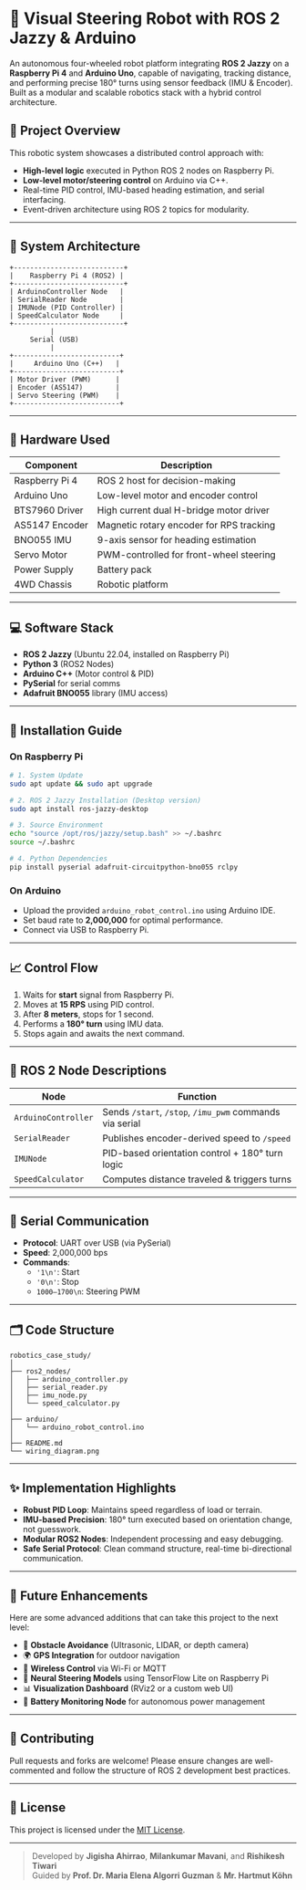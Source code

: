 # 🤖 Visual Steering Robot with ROS 2 Jazzy & Arduino

An autonomous four-wheeled robot platform integrating **ROS 2 Jazzy** on a **Raspberry Pi 4** and **Arduino Uno**, capable of navigating, tracking distance, and performing precise 180° turns using sensor feedback (IMU & Encoder). Built as a modular and scalable robotics stack with a hybrid control architecture.


## 🚀 Project Overview

This robotic system showcases a distributed control approach with:

- **High-level logic** executed in Python ROS 2 nodes on Raspberry Pi.
- **Low-level motor/steering control** on Arduino via C++.
- Real-time PID control, IMU-based heading estimation, and serial interfacing.
- Event-driven architecture using ROS 2 topics for modularity.

---

## 🧠 System Architecture

```
+---------------------------+
|    Raspberry Pi 4 (ROS2) |
+---------------------------+
| ArduinoController Node   |
| SerialReader Node        |
| IMUNode (PID Controller) |
| SpeedCalculator Node     |
+---------------------------+
          |
     Serial (USB)
          |
+--------------------------+
|     Arduino Uno (C++)   |
+--------------------------+
| Motor Driver (PWM)      |
| Encoder (AS5147)        |
| Servo Steering (PWM)    |
+--------------------------+
```

---

## 🧰 Hardware Used

| Component         | Description                              |
|------------------|------------------------------------------|
| Raspberry Pi 4   | ROS 2 host for decision-making            |
| Arduino Uno      | Low-level motor and encoder control       |
| BTS7960 Driver   | High current dual H-bridge motor driver   |
| AS5147 Encoder   | Magnetic rotary encoder for RPS tracking  |
| BNO055 IMU       | 9-axis sensor for heading estimation      |
| Servo Motor      | PWM-controlled for front-wheel steering   |
| Power Supply     | Battery pack                              |
| 4WD Chassis      | Robotic platform                         |

---

## 💻 Software Stack

- **ROS 2 Jazzy** (Ubuntu 22.04, installed on Raspberry Pi)
- **Python 3** (ROS2 Nodes)
- **Arduino C++** (Motor control & PID)
- **PySerial** for serial comms
- **Adafruit BNO055** library (IMU access)

---

## 🔧 Installation Guide

### On Raspberry Pi

```bash
# 1. System Update
sudo apt update && sudo apt upgrade

# 2. ROS 2 Jazzy Installation (Desktop version)
sudo apt install ros-jazzy-desktop

# 3. Source Environment
echo "source /opt/ros/jazzy/setup.bash" >> ~/.bashrc
source ~/.bashrc

# 4. Python Dependencies
pip install pyserial adafruit-circuitpython-bno055 rclpy
```

### On Arduino

- Upload the provided `arduino_robot_control.ino` using Arduino IDE.
- Set baud rate to **2,000,000** for optimal performance.
- Connect via USB to Raspberry Pi.

---

## 📈 Control Flow

1. Waits for **start** signal from Raspberry Pi.
2. Moves at **15 RPS** using PID control.
3. After **8 meters**, stops for 1 second.
4. Performs a **180° turn** using IMU data.
5. Stops again and awaits the next command.

---

## 🧩 ROS 2 Node Descriptions

| Node               | Function                                    |
|--------------------|---------------------------------------------|
| `ArduinoController` | Sends `/start`, `/stop`, `/imu_pwm` commands via serial |
| `SerialReader`     | Publishes encoder-derived speed to `/speed` |
| `IMUNode`          | PID-based orientation control + 180° turn logic |
| `SpeedCalculator`  | Computes distance traveled & triggers turns  |

---

## 🔌 Serial Communication

- **Protocol**: UART over USB (via PySerial)
- **Speed**: 2,000,000 bps
- **Commands**:
  - `'1\n'`: Start
  - `'0\n'`: Stop
  - `1000–1700\n`: Steering PWM

---

## 🗂️ Code Structure

```
robotics_case_study/
│
├── ros2_nodes/
│   ├── arduino_controller.py
│   ├── serial_reader.py
│   ├── imu_node.py
│   └── speed_calculator.py
│
├── arduino/
│   └── arduino_robot_control.ino
│
├── README.md
└── wiring_diagram.png
```

---

## ✨ Implementation Highlights

- **Robust PID Loop**: Maintains speed regardless of load or terrain.
- **IMU-based Precision**: 180° turn executed based on orientation change, not guesswork.
- **Modular ROS2 Nodes**: Independent processing and easy debugging.
- **Safe Serial Protocol**: Clean command structure, real-time bi-directional communication.

---

## 🚀 Future Enhancements

Here are some advanced additions that can take this project to the next level:

- 🔄 **Obstacle Avoidance** (Ultrasonic, LIDAR, or depth camera)
- 🌍 **GPS Integration** for outdoor navigation
- 📶 **Wireless Control** via Wi-Fi or MQTT
- 🧠 **Neural Steering Models** using TensorFlow Lite on Raspberry Pi
- 📊 **Visualization Dashboard** (RViz2 or a custom web UI)
- 🪫 **Battery Monitoring Node** for autonomous power management

---

## 🤝 Contributing

Pull requests and forks are welcome! Please ensure changes are well-commented and follow the structure of ROS 2 development best practices.

---

## 📜 License

This project is licensed under the [MIT License](LICENSE).

---

> Developed by **Jigisha Ahirrao**, **Milankumar Mavani**, and **Rishikesh Tiwari**  
> Guided by **Prof. Dr. Maria Elena Algorri Guzman** & **Mr. Hartmut Köhn**
